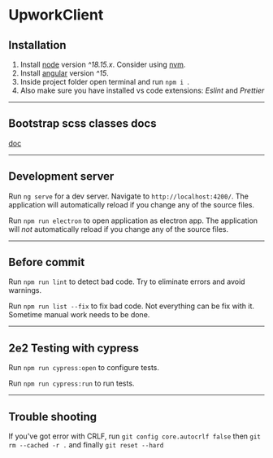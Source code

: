 # UpworkClient

## Installation

1. Install [node](https://nodejs.org/en) version _^18.15.x_. Consider using [nvm](https://github.com/nvm-sh/nvm).
2. Install [angular](https://angular.io/guide/setup-local) version _^15_.
3. Inside project folder open terminal and run `npm i `.
4. Also make sure you have installed vs code extensions: _Eslint_ and _Prettier_

---

## Bootstrap scss classes docs

[doc](https://getbootstrap.com/docs/4.0/getting-started/introduction/)

---

## Development server

Run `ng serve` for a dev server. Navigate to `http://localhost:4200/`. The application will automatically reload if you change any of the source files.

Run `npm run electron` to open application as electron app. The application will _not_ automatically reload if you change any of the source files.

---

## Before commit

Run `npm run lint` to detect bad code. Try to eliminate errors and avoid warnings.

Run `npm run list --fix` to fix bad code. Not everything can be fix with it. Sometime manual work needs to be done.

---

## 2e2 Testing with cypress

Run `npm run cypress:open` to configure tests.

Run `npm run cypress:run` to run tests.

---

## Trouble shooting

If you've got error with CRLF, run `git config core.autocrlf false` then `git rm --cached -r .` and finally `git reset --hard`